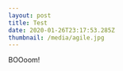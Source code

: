 ```yaml
---
layout: post
title: Test
date: 2020-01-26T23:17:53.285Z
thumbnail: /media/agile.jpg
---
```

BOOoom!

